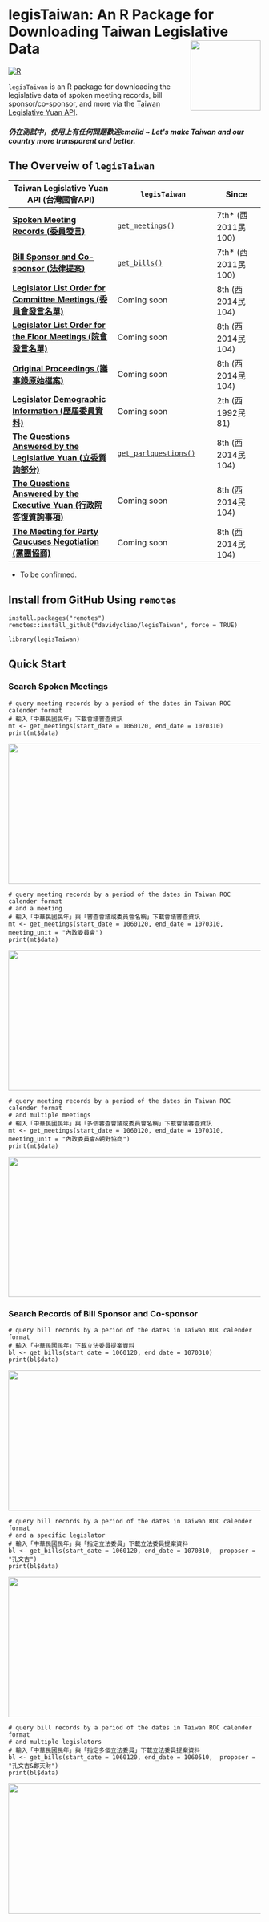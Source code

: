 # legisTaiwan: An R Package for Downloading Taiwan Legislative Data <img src="https://raw.githack.com/davidycliao/figures/master/hexsticker_tw.png" width="140" align="right" /> <br /> 

[![R](https://github.com/davidycliao/legisTaiwan/actions/workflows/r.yml/badge.svg)](https://github.com/davidycliao/legisTaiwan/actions/workflows/r.yml)

`legisTaiwan` is an R package for downloading the legislative data of spoken meeting records, bill sponsor/co-sponsor, and more via the [Taiwan Legislative Yuan API](https://www.ly.gov.tw/Home/Index.aspx). 







##### 仍在測試中，使用上有任何問題歡迎emaild ~ Let's make Taiwan and our country more transparent and better. 


## The Overveiw of `legisTaiwan`


| Taiwan Legislative Yuan API (台灣國會API)  <img width=400/>                                                      | `legisTaiwan` <img width=250/> |     Since <img width=250/>  |
| ---------------------------------------------------------------------------------------------------------------- | ------------------------------ | --------------------------- |
|[**Spoken Meeting Records (委員發言)**](https://www.ly.gov.tw/Pages/List.aspx?nodeid=154)                         | [`get_meetings()`]()           |  7th* (西2011民100)         |
|[**Bill Sponsor and Co-sponsor (法律提案)**](https://www.ly.gov.tw/Pages/List.aspx?nodeid=154)                    | [`get_bills()`]()              |  7th* (西2011民100)         |
|[**Legislator List Order for Committee Meetings (委員會發言名單)**](https://data.ly.gov.tw/getds.action?id=223)   | Coming soon                    |  8th  (西2014民104)         |
|[**Legislator List Order for the Floor Meetings (院會發言名單)**](https://data.ly.gov.tw/getds.action?id=221)     | Coming soon                    |  8th  (西2014民104)         |
|[**Original Proceedings  (議事錄原始檔案)**](https://data.ly.gov.tw/getds.action?id=45)                           | Coming soon                    |  8th  (西2014民104)         |
|[**Legislator Demographic Information (歷屆委員資料)**](https://data.ly.gov.tw/getds.action?id=16)                | Coming soon                    |  2th  (西1992民 81)         |
|[**The Questions Answered by the Legislative Yuan (立委質詢部分)**](https://data.ly.gov.tw/getds.action?id=6)     | [`get_parlquestions()`]()      |  8th  (西2014民104)         |
|[**The Questions Answered by the Executive Yuan (行政院答復質詢事項)**](https://data.ly.gov.tw/getds.action?id=1) | Coming soon                    |  8th  (西2014民104)         |
|[**The Meeting for Party Caucuses Negotiation (黨團協商)**](https://data.ly.gov.tw/getds.action?id=8)             | Coming soon                    |  8th  (西2014民104)         |


* To be confirmed. 

## Install from GitHub Using `remotes`

```
install.packages("remotes")
remotes::install_github("davidycliao/legisTaiwan", force = TRUE)
```
```
library(legisTaiwan)
```

## Quick Start

### Search Spoken Meetings

```
# query meeting records by a period of the dates in Taiwan ROC calender format
# 輸入「中華民國民年」下載會議審查資訊
mt <- get_meetings(start_date = 1060120, end_date = 1070310)
print(mt$data)
```
<p align="center">
  <img width="950" height="280" src="https://raw.githack.com/davidycliao/figures/master/1.png" >
</p>

```
# query meeting records by a period of the dates in Taiwan ROC calender format 
# and a meeting
# 輸入「中華民國民年」與「審查會議或委員會名稱」下載會議審查資訊
mt <- get_meetings(start_date = 1060120, end_date = 1070310, meeting_unit = "內政委員會")
print(mt$data)
```
<p align="center">
  <img width="950" height="280" src="https://raw.githack.com/davidycliao/figures/master/2.png" >
</p>

```
# query meeting records by a period of the dates in Taiwan ROC calender format 
# and multiple meetings
# 輸入「中華民國民年」與「多個審查會議或委員會名稱」下載會議審查資訊
mt <- get_meetings(start_date = 1060120, end_date = 1070310, meeting_unit = "內政委員會&朝野協商")
print(mt$data)
```
<p align="center">
  <img width="950" height="280" src="https://raw.githack.com/davidycliao/figures/master/3.png" >
</p>

### Search Records of Bill Sponsor and Co-sponsor

```
# query bill records by a period of the dates in Taiwan ROC calender format
# 輸入「中華民國民年」下載立法委員提案資料
bl <- get_bills(start_date = 1060120, end_date = 1070310)
print(bl$data)
```
<p align="center">
  <img width="950" height="280" src="https://raw.githack.com/davidycliao/figures/master/4.png" >
</p>

```
# query bill records by a period of the dates in Taiwan ROC calender format 
# and a specific legislator 
# 輸入「中華民國民年」與「指定立法委員」下載立法委員提案資料
bl <- get_bills(start_date = 1060120, end_date = 1070310,  proposer = "孔文吉")
print(bl$data)
```
<p align="center">
  <img width="950" height="280" src="https://raw.githack.com/davidycliao/figures/master/5.png" >
</p>

```
# query bill records by a period of the dates in Taiwan ROC calender format 
# and multiple legislators 
# 輸入「中華民國民年」與「指定多個立法委員」下載立法委員提案資料
bl <- get_bills(start_date = 1060120, end_date = 1060510,  proposer = "孔文吉&鄭天財")
print(bl$data)
```
<p align="center">
  <img width="950" height="260" src="https://raw.githack.com/davidycliao/figures/master/6.png" >
</p>



